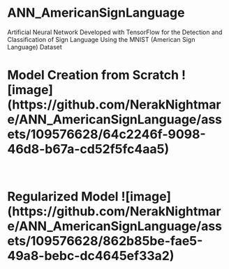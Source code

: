 # ANN_AmericanSignLanguage
Artificial Neural Network Developed with TensorFlow for the Detection and Classification of Sign Language Using the MNIST (American Sign Language) Dataset


<h1>
  Model Creation from Scratch
  ![image](https://github.com/NerakNightmare/ANN_AmericanSignLanguage/assets/109576628/64c2246f-9098-46d8-b67a-cd52f5fc4aa5)
</h1>
<br>
<h1>
  Regularized Model
  ![image](https://github.com/NerakNightmare/ANN_AmericanSignLanguage/assets/109576628/862b85be-fae5-49a8-bebc-dc4645ef33a2)
</h1>
